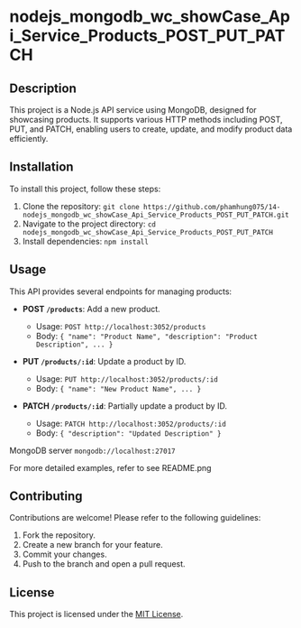 # nodejs_mongodb_wc_showCase_Api_Service_Products_POST_PUT_PATCH

## Description

This project is a Node.js API service using MongoDB, designed for showcasing products. It supports various HTTP methods including POST, PUT, and PATCH, enabling users to create, update, and modify product data efficiently.

## Installation

To install this project, follow these steps:

1. Clone the repository: `git clone https://github.com/phamhung075/14-nodejs_mongodb_wc_showCase_Api_Service_Products_POST_PUT_PATCH.git`
2. Navigate to the project directory: `cd nodejs_mongodb_wc_showCase_Api_Service_Products_POST_PUT_PATCH`
3. Install dependencies: `npm install`

## Usage

This API provides several endpoints for managing products:

- **POST `/products`**: Add a new product.
    
    - Usage: `POST http://localhost:3052/products`
    - Body: `{ "name": "Product Name", "description": "Product Description", ... }`
- **PUT `/products/:id`**: Update a product by ID.
    
    - Usage: `PUT http://localhost:3052/products/:id`
    - Body: `{ "name": "New Product Name", ... }`
- **PATCH `/products/:id`**: Partially update a product by ID.
    
    - Usage: `PATCH http://localhost:3052/products/:id`
    - Body: `{ "description": "Updated Description" }`
      
MongoDB server `mongodb://localhost:27017`

For more detailed examples, refer to see README.png


## Contributing

Contributions are welcome! Please refer to the following guidelines:

1. Fork the repository.
2. Create a new branch for your feature.
3. Commit your changes.
4. Push to the branch and open a pull request.

## License

This project is licensed under the [MIT License](https://chat.openai.com/c/LICENSE.md).
